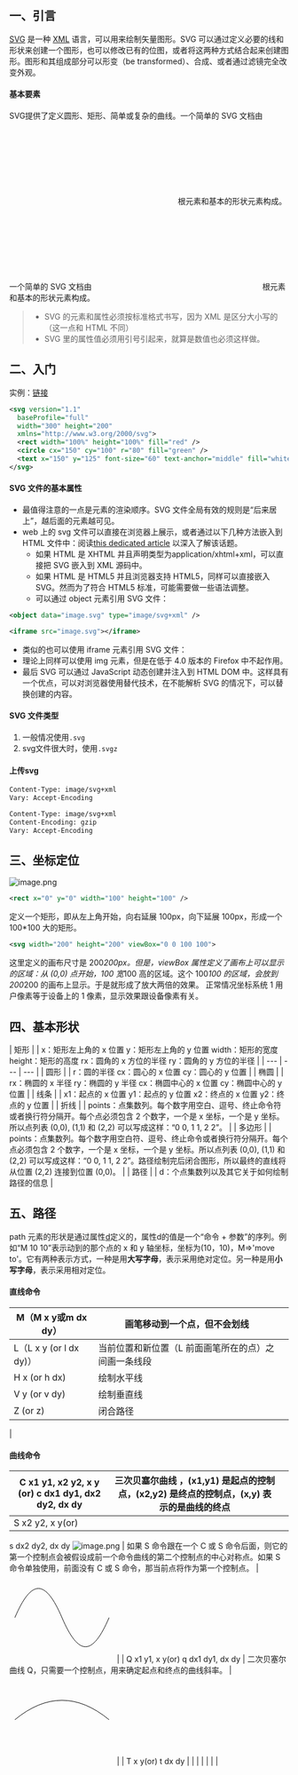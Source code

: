 ## 一、引言
[SVG](https://developer.mozilla.org/zh-CN/docs/Web/SVG) 是一种 [XML](https://developer.mozilla.org/zh-CN/docs/Web/XML) 语言，可以用来绘制矢量图形。SVG 可以通过定义必要的线和形状来创建一个图形，也可以修改已有的位图，或者将这两种方式结合起来创建图形。图形和其组成部分可以形变（be transformed）、合成、或者通过滤镜完全改变外观。
#### 基本要素
SVG提供了定义圆形、矩形、简单或复杂的曲线。一个简单的 SVG 文档由 [<svg>](https://developer.mozilla.org/zh-CN/docs/Web/SVG/Element/svg) 根元素和基本的形状元素构成。一个简单的 SVG 文档由 [<svg>](https://developer.mozilla.org/zh-CN/docs/Web/SVG/Element/svg) 根元素和基本的形状元素构成。
> - SVG 的元素和属性必须按标准格式书写，因为 XML 是区分大小写的（这一点和 HTML 不同）
> - SVG 里的属性值必须用引号引起来，就算是数值也必须这样做。

## 二、入门
实例：[链接](https://media.prod.mdn.mozit.cloud/attachments/2012/07/09/3075/89b1e0a26e8421e19f907e0522b188bd/svgdemo1.xml)
```xml
<svg version="1.1"
  baseProfile="full"
  width="300" height="200"
  xmlns="http://www.w3.org/2000/svg">
  <rect width="100%" height="100%" fill="red" />
  <circle cx="150" cy="100" r="80" fill="green" />
  <text x="150" y="125" font-size="60" text-anchor="middle" fill="white">SVG</text>
</svg>

```
#### SVG 文件的基本属性

- 最值得注意的一点是元素的渲染顺序。SVG 文件全局有效的规则是“后来居上”，越后面的元素越可见。
- web 上的 svg 文件可以直接在浏览器上展示，或者通过以下几种方法嵌入到 HTML 文件中：阅读[this dedicated article](https://developer.mozilla.org/zh-CN/SVG_In_HTML_Introduction) 以深入了解该话题。
   - 如果 HTML 是 XHTML 并且声明类型为application/xhtml+xml，可以直接把 SVG 嵌入到 XML 源码中。
   - 如果 HTML 是 HTML5 并且浏览器支持 HTML5，同样可以直接嵌入 SVG。然而为了符合 HTML5 标准，可能需要做一些语法调整。
   - 可以通过 object 元素引用 SVG 文件： 
```xml
<object data="image.svg" type="image/svg+xml" />
```
```xml
<iframe src="image.svg"></iframe>
```

   - 类似的也可以使用 iframe 元素引用 SVG 文件：        
   - 理论上同样可以使用 img 元素，但是在低于 4.0 版本的 Firefox 中不起作用。
   - 最后 SVG 可以通过 JavaScript 动态创建并注入到 HTML DOM 中。这样具有一个优点，可以对浏览器使用替代技术，在不能解析 SVG 的情况下，可以替换创建的内容。
#### SVG 文件类型

1. 一般情况使用`.svg`
2. svg文件很大时，使用`.svgz`
#### 上传svg
```xml
Content-Type: image/svg+xml
Vary: Accept-Encoding
```
```xml
Content-Type: image/svg+xml
Content-Encoding: gzip
Vary: Accept-Encoding
```
## 三、坐标定位
![image.png](https://cdn.nlark.com/yuque/0/2023/png/12654185/1675413972301-accebd1d-5e16-447e-9181-3e22bb56a2de.png#averageHue=%23f7f7f7&clientId=u7885b4af-d26b-4&from=paste&height=147&id=uad426f51&originHeight=220&originWidth=220&originalType=binary&ratio=1&rotation=0&showTitle=false&size=3410&status=done&style=none&taskId=ub79d3709-49fc-4b21-96de-4793e434ad8&title=&width=146.66666666666666)
```xml
<rect x="0" y="0" width="100" height="100" />
```
定义一个矩形，即从左上角开始，向右延展 100px，向下延展 100px，形成一个 100*100 大的矩形。
```xml
<svg width="200" height="200" viewBox="0 0 100 100">
```
这里定义的画布尺寸是 200*200px。但是，viewBox 属性定义了画布上可以显示的区域：从 (0,0) 点开始，100 宽*100 高的区域。这个 100*100 的区域，会放到 200*200 的画布上显示。于是就形成了放大两倍的效果。
正常情况坐标系统 1 用户像素等于设备上的 1 像素，显示效果跟设备像素有关。
## 四、基本形状
| 矩形 | <rect x="60" y="10" rx="10" ry="10" width="30" height="30"/> | x：矩形左上角的 x 位置
y：矩形左上角的 y 位置
width：矩形的宽度
height：矩形的高度
rx：圆角的 x 方位的半径
ry：圆角的 y 方位的半径 |
| --- | --- | --- |
| 圆形 | <circle cx="25" cy="75" r="20"/> | r：圆的半径
cx：圆心的 x 位置
cy：圆心的 y 位置 |
| 椭圆 | <ellipse cx="75" cy="75" rx="20" ry="5"/> | rx：椭圆的 x 半径
ry：椭圆的 y 半径
cx：椭圆中心的 x 位置
cy：椭圆中心的 y 位置 |
| 线条 | <line x1="10" x2="50" y1="110" y2="150"/>
 | x1：起点的 x 位置
y1：起点的 y 位置
x2：终点的 x 位置
y2：终点的 y 位置 |
| 折线 | <polyline points="60 110, 65 120, 70 115, 75 130, 80 125, 85 140, 90 135, 95 150, 100 145"/>
 | points：点集数列。每个数字用空白、逗号、终止命令符或者换行符分隔开。每个点必须包含 2 个数字，一个是 x 坐标，一个是 y 坐标。所以点列表 (0,0), (1,1) 和 (2,2) 可以写成这样：“0 0, 1 1, 2 2”。 |
| 多边形 | <polygon points="50 160, 55 180, 70 180, 60 190, 65 205, 50 195, 35 205, 40 190, 30 180, 45 180"/>
 | points：点集数列。每个数字用空白符、逗号、终止命令或者换行符分隔开。每个点必须包含 2 个数字，一个是 x 坐标，一个是 y 坐标。所以点列表 (0,0), (1,1) 和 (2,2) 可以写成这样：“0 0, 1 1, 2 2”。路径绘制完后闭合图形，所以最终的直线将从位置 (2,2) 连接到位置 (0,0)。 |
| 路径 | <path d="M 20 230 Q 40 205, 50 230 T 90230"/>
 | d：个点集数列以及其它关于如何绘制路径的信息 |

## 五、路径
path 元素的形状是通过属性[d](https://developer.mozilla.org/zh-CN/docs/Web/SVG/Attribute/d)定义的，属性d的值是一个“命令 + 参数”的序列。例如“M 10 10”表示动到的那个点的 x 和 y 轴坐标，坐标为(10，10)，M=>'move to'。它有两种表示方式，一种是用**大写字母**，表示采用绝对定位。另一种是用**小写字母**，表示采用相对定位。
#### 直线命令
| M（M x y或m dx dy） | 画笔移动到一个点，但不会划线 | <path d="M10 10"/> |
| --- | --- | --- |
|  L（L x y (or l dx dy)） | 当前位置和新位置（L 前面画笔所在的点）之间画一条线段 | <path d="M10 10 H 90 V 90 H 10 L 10 10"/> |
|  H x (or h dx) | 绘制水平线 |  |
|  V y (or v dy) | 绘制垂直线 |  |
|  Z (or z) | 闭合路径 |  <path d="M10 10 H 90 V 90 H 10 Z" fill="transparent" stroke="black"/>
 |

#### 曲线命令
| C x1 y1, x2 y2, x y (or) c dx1 dy1, dx2 dy2, dx dy | 三次贝塞尔曲线 ，(x1,y1) 是起点的控制点，(x2,y2) 是终点的控制点，(x,y) 表示的是曲线的终点 | <path d="M 10 10 C 20 20, 40 20, 50 10" stroke="black" fill="transparent"/> |
| --- | --- | --- |
| S x2 y2, x y(or)
s dx2 dy2, dx dy
![image.png](https://cdn.nlark.com/yuque/0/2023/png/12654185/1675424610363-7fc1e9e4-fbc1-4f84-84be-68bcd8268738.png#averageHue=%23e3e1e1&clientId=u324ecaa9-91d6-4&from=paste&height=107&id=ued2fedde&originHeight=160&originWidth=190&originalType=binary&ratio=1&rotation=0&showTitle=false&size=11781&status=done&style=none&taskId=ud3c46bf1-38cb-4c2f-a816-cac410df5a1&title=&width=126.66666666666667) | 如果 S 命令跟在一个 C 或 S 命令后面，则它的第一个控制点会被假设成前一个命令曲线的第二个控制点的中心对称点。如果 S 命令单独使用，前面没有 C 或 S 命令，那当前点将作为第一个控制点。 | <svg width="190" height="160" xmlns="[http://www.w3.org/2000/svg">](http://www.w3.org/2000/svg">)
  <path d="M 10 80 C 40 10, 65 10, 95 80 S 150 150, 180 80" stroke="black" fill="transparent"/>
</svg> |
| Q x1 y1, x y(or)
q dx1 dy1, dx dy
 | 二次贝塞尔曲线 Q，只需要一个控制点，用来确定起点和终点的曲线斜率。 | <svg width="190" height="160" xmlns="[http://www.w3.org/2000/svg">](http://www.w3.org/2000/svg">)
  <path d="M 10 80 Q 95 10 180 80" stroke="black" fill="transparent"/>
</svg> |
| T x y(or)
t dx dy
 |  |  |
|  |  |  |

